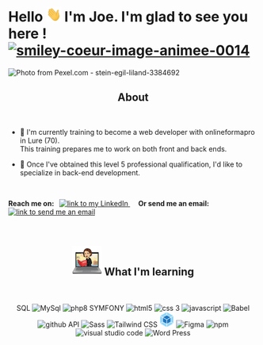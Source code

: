 # Hello <img width="30px" height="30" src="https://github.com/SatYu26/SatYu26/raw/master/Assets/Hi.gif" /> I'm Joe. I'm glad to see you here ! <a href="https://www.gifsanimes.com/cat-smileys-coeurs-2178.htm"><img src="https://www.gifsanimes.com/data/media/2178/smiley-coeur-image-animee-0014.gif" border="0" alt="smiley-coeur-image-animee-0014" /></a>
![Photo from Pexel.com - stein-egil-liland-3384692](./image_github/pexels-stein-egil-liland-3384692_gifmaker_me.gif)



## <h2 align="center">About</h2>
<br>

- 🌱 I'm currently training to become a web developer with onlineformapro in Lure (70). <br>
  This training prepares me to work on both front and back ends.
  
- 🎯 Once I've obtained this level 5 professional qualification, I'd like to specialize in back-end development.

<br>
<div>
  
**Reach me on:&nbsp;&nbsp;**
<a href="https://linkedin.com/in/joellemoureu">
    <img alt="link to my LinkedIn" src="https://img.shields.io/static/v1?label&message=/in/joellemoureu&color=0A66C2&style=for-the-badge&logo=linkedin" height="18px" />
</a>
**&nbsp;&nbsp;&nbsp;&nbsp;&nbsp;Or send me an email:&nbsp;&nbsp;**
<a href="mailto:joellecoudray@hotmail.fr">
    <img alt="link to send me an email" src="https://img.shields.io/static/v1?label&message=mail&color=whitesmoke&style=for-the-badge" height="18px" />
</a>

</div>


<br>

## <h2 align="center"> <img alt="my avatar made on Bitmoji" src="./image_github/avatar_joe.png" width="60px" height="60px"> What I'm learning</h2>

<br>

<div align="center">
<br>
SQL
<img title="MySql" alt="MySql" width="30px" src="https://cdn.jsdelivr.net/gh/devicons/devicon@v2.15.1/icons/mysql/mysql-original.svg" />
<img title="php8" alt="php8" width="30px" src="https://cdn.jsdelivr.net/gh/devicons/devicon/icons/php/php-original.svg" />
SYMFONY
<img title="HTML 5" alt="html5" width="30px" src="https://cdn.jsdelivr.net/gh/devicons/devicon/icons/html5/html5-original.svg" />
<img title="CSS 3" alt="css 3" width="30px" src="https://cdn.jsdelivr.net/gh/devicons/devicon/icons/css3/css3-original.svg" />
<img title="JavaScript" alt="javascript" width="30px" src="https://cdn.jsdelivr.net/gh/devicons/devicon/icons/javascript/javascript-original.svg" />
<img title="Babel" alt="Babel" width="30px" src="https://cdn.jsdelivr.net/gh/devicons/devicon@v2.15.1/icons/babel/babel-original.svg" />
<img title="GitHub" alt="github" width="30px" src="https://cdn.jsdelivr.net/gh/devicons/devicon/icons/github/github-original.svg" />
API
<img title="Sass" alt="Sass" width="30px" src="https://raw.githubusercontent.com/dustin100/dustin100/master/assests/sass-original.svg" />
<img title="Tailwind CSS" alt="Tailwind CSS" width="30px" src="https://cdn.jsdelivr.net/gh/devicons/devicon@v2.15.1/icons/tailwindcss/tailwindcss-plain.svg" />
<img title="Webpack" alt="Webpack" width="30px" src="https://github.com/devicons/devicon/blob/v2.15.1/icons/webpack/webpack-original.svg" />
<img title="Figma" alt="Figma" width="30px" src="https://cdn.jsdelivr.net/gh/devicons/devicon@v2.15.1/icons/figma/figma-original.svg" />
<img title="npm" alt="npm" width="30px" src="https://cdn.jsdelivr.net/gh/devicons/devicon/icons/npm/npm-original-wordmark.svg" />
<img title="VS Code" alt="visual studio code" width="30px" src="https://cdn.jsdelivr.net/gh/devicons/devicon/icons/vscode/vscode-original.svg" />
<img title="Word Press" alt="Word Press" width="30px" src="https://cdn.jsdelivr.net/gh/devicons/devicon@v2.15.1/icons/wordpress/wordpress-original.svg" />
</div>

<br>
